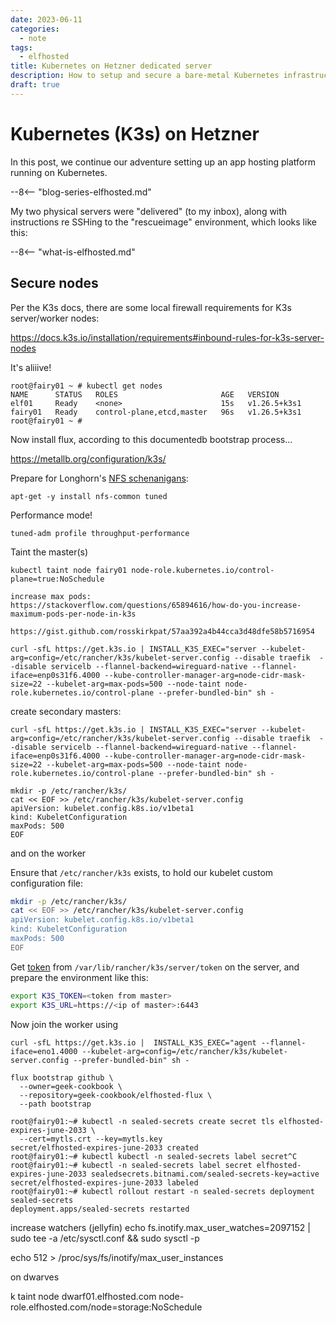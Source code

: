 ```yaml
---
date: 2023-06-11
categories:
  - note
tags:
  - elfhosted
title: Kubernetes on Hetzner dedicated server
description: How to setup and secure a bare-metal Kubernetes infrastructure on Hetzner dedicated servers
draft: true
---
```


# Kubernetes (K3s) on Hetzner

In this post, we continue our adventure setting up an app hosting platform running on Kubernetes.

--8<-- "blog-series-elfhosted.md"

My two physical servers were "delivered" (to my inbox), along with instructions re SSHing to the "rescueimage" environment, which looks like this:



<!-- more -->

--8<-- "what-is-elfhosted.md"


## Secure nodes

Per the K3s docs, there are some local firewall requirements for K3s server/worker nodes:

https://docs.k3s.io/installation/requirements#inbound-rules-for-k3s-server-nodes



It's aliiive!

```
root@fairy01 ~ # kubectl get nodes
NAME      STATUS   ROLES                       AGE   VERSION
elf01     Ready    <none>                      15s   v1.26.5+k3s1
fairy01   Ready    control-plane,etcd,master   96s   v1.26.5+k3s1
root@fairy01 ~ #
```

Now install flux, according to this documentedb bootstrap process...


https://metallb.org/configuration/k3s/


Prepare for Longhorn's [NFS schenanigans](https://longhorn.io/docs/1.4.2/deploy/install/#installing-nfsv4-client):

```
apt-get -y install nfs-common tuned
```

Performance mode!

`tuned-adm profile throughput-performance`

Taint the master(s)

```
kubectl taint node fairy01 node-role.kubernetes.io/control-plane=true:NoSchedule
```


```
increase max pods:
https://stackoverflow.com/questions/65894616/how-do-you-increase-maximum-pods-per-node-in-k3s

https://gist.github.com/rosskirkpat/57aa392a4b44cca3d48dfe58b5716954

curl -sfL https://get.k3s.io | INSTALL_K3S_EXEC="server --kubelet-arg=config=/etc/rancher/k3s/kubelet-server.config --disable traefik  --disable servicelb --flannel-backend=wireguard-native --flannel-iface=enp0s31f6.4000 --kube-controller-manager-arg=node-cidr-mask-size=22 --kubelet-arg=max-pods=500 --node-taint node-role.kubernetes.io/control-plane --prefer-bundled-bin" sh -
```

create secondary masters:

```
curl -sfL https://get.k3s.io | INSTALL_K3S_EXEC="server --kubelet-arg=config=/etc/rancher/k3s/kubelet-server.config --disable traefik  --disable servicelb --flannel-backend=wireguard-native --flannel-iface=enp0s31f6.4000 --kube-controller-manager-arg=node-cidr-mask-size=22 --kubelet-arg=max-pods=500 --node-taint node-role.kubernetes.io/control-plane --prefer-bundled-bin" sh -

```


```
mkdir -p /etc/rancher/k3s/
cat << EOF >> /etc/rancher/k3s/kubelet-server.config
apiVersion: kubelet.config.k8s.io/v1beta1
kind: KubeletConfiguration
maxPods: 500
EOF
```




and on the worker


Ensure that `/etc/rancher/k3s` exists, to hold our kubelet custom configuration file:

```bash
mkdir -p /etc/rancher/k3s/
cat << EOF >> /etc/rancher/k3s/kubelet-server.config
apiVersion: kubelet.config.k8s.io/v1beta1
kind: KubeletConfiguration
maxPods: 500
EOF
```

Get [token](https://docs.k3s.io/cli/token) from `/var/lib/rancher/k3s/server/token` on the server, and prepare the environment like this:
```bash
export K3S_TOKEN=<token from master>
export K3S_URL=https://<ip of master>:6443
```

Now join the worker using

```
curl -sfL https://get.k3s.io |  INSTALL_K3S_EXEC="agent --flannel-iface=eno1.4000 --kubelet-arg=config=/etc/rancher/k3s/kubelet-server.config --prefer-bundled-bin" sh -

```


```
flux bootstrap github \
  --owner=geek-cookbook \ 
  --repository=geek-cookbook/elfhosted-flux \
  --path bootstrap
  ```

```
root@fairy01:~# kubectl -n sealed-secrets create secret tls elfhosted-expires-june-2033 \
  --cert=mytls.crt --key=mytls.key
secret/elfhosted-expires-june-2033 created
root@fairy01:~# kubectl kubectl -n sealed-secrets label secret^C
root@fairy01:~# kubectl -n sealed-secrets label secret elfhosted-expires-june-2033 sealedsecrets.bitnami.com/sealed-secrets-key=active
secret/elfhosted-expires-june-2033 labeled
root@fairy01:~# kubectl rollout restart -n sealed-secrets deployment sealed-secrets
deployment.apps/sealed-secrets restarted
```

increase watchers (jellyfin)
echo fs.inotify.max_user_watches=2097152 | sudo tee -a /etc/sysctl.conf && sudo sysctl -p

echo 512 > /proc/sys/fs/inotify/max_user_instances

on dwarves

k taint node dwarf01.elfhosted.com  node-role.elfhosted.com/node=storage:NoSchedule

